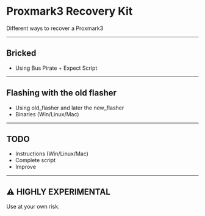 # Proxmark3 Recovery Kit

Different ways to recover a Proxmark3

***

## Bricked

+ Using Bus Pirate + Expect Script

*** 

## Flashing with the old flasher

+ Using old_flasher and later the new_flasher
+ Binaries (Win/Linux/Mac)

***

## TODO

+ Instructions (Win/Linux/Mac)
+ Complete script
+ Improve

***

## :warning: HIGHLY EXPERIMENTAL

Use at your own risk. 
